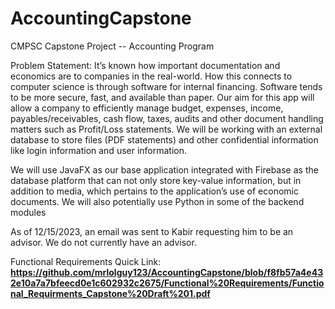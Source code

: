 # AccountingCapstone
 CMPSC Capstone Project -- Accounting Program

Problem Statement:
It’s known how important documentation and economics are to companies in the
real-world. How this connects to computer science is through software for internal
financing. Software tends to be more secure, fast, and available than paper.
Our aim for this app will allow a company to efficiently manage budget, expenses,
income, payables/receivables, cash flow, taxes, audits and other document handling
matters such as Profit/Loss statements. We will be working with an external database
to store files (PDF statements) and other confidential information like login information
and user information.

We will use JavaFX as our base application integrated with Firebase as the database
platform that can not only store key-value information, but in addition to media, which
pertains to the application’s use of economic documents. We will also potentially use
Python in some of the backend modules

As of 12/15/2023, an email was sent to Kabir requesting him to be an advisor. We do not currently have an advisor.

Functional Requirements Quick Link:
**https://github.com/mrlolguy123/AccountingCapstone/blob/f8fb57a4e432e10a7a7bfeecd0e1c602932c2675/Functional%20Requirements/Functional_Requirments_Capstone%20Draft%201.pdf**
